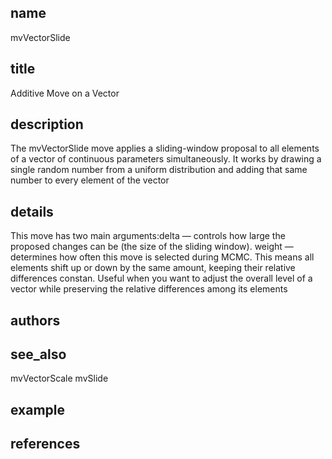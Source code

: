## name
mvVectorSlide
## title
Additive Move on a Vector
## description
The mvVectorSlide move applies a sliding-window proposal to all elements of a vector of continuous parameters simultaneously.
It works by drawing a single random number from a uniform distribution and adding that same number to every element of the vector
## details
This move has two main arguments:delta — controls how large the proposed changes can be (the size of the sliding window).
weight — determines how often this move is selected during MCMC. This means all elements shift up or down by the same amount, keeping their relative differences constan. Useful when you want to adjust the overall level of a vector while preserving the relative differences among its elements
## authors
## see_also
mvVectorScale
mvSlide
## example
## references

